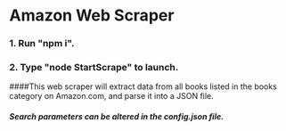 # Amazon Web Scraper

### 1. Run "npm i".
### 2. Type "node StartScrape" to launch.

####This web scraper will extract data from all books listed in the books category on Amazon.com, and parse it into a JSON file.

##### Search parameters can be altered in the config.json file.
